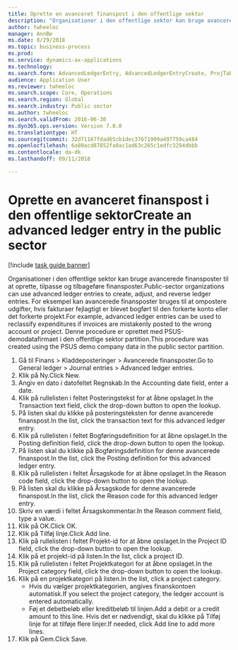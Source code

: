 ```yaml
--- 
title: Oprette en avanceret finanspost i den offentlige sektor
description: "Organisationer i den offentlige sektor kan bruge avancerede finansposter til at oprette, tilpasse og tilbageføre finansposter."
author: twheeloc
manager: AnnBe
ms.date: 8/29/2018
ms.topic: business-process
ms.prod: 
ms.service: dynamics-ax-applications
ms.technology: 
ms.search.form: AdvancedLedgerEntry, AdvancedLedgerEntryCreate, ProjTableLookup, ProjCategoryLookUp
audience: Application User
ms.reviewer: twheeloc
ms.search.scope: Core, Operations
ms.search.region: Global
ms.search.industry: Public sector
ms.author: twheeloc
ms.search.validFrom: 2016-06-30
ms.dyn365.ops.version: Version 7.0.0
ms.translationtype: HT
ms.sourcegitcommit: 32d71167fdad65cb1dec37671999a497759ca484
ms.openlocfilehash: 6a80acd87852fa0ac1ad63c265c1edfc3294dbbb
ms.contentlocale: da-dk
ms.lasthandoff: 09/11/2018

---
```

# <a name="create-an-advanced-ledger-entry-in-the-public-sector"></a><span data-ttu-id="929b9-103">Oprette en avanceret finanspost i den offentlige sektor</span><span class="sxs-lookup"><span data-stu-id="929b9-103">Create an advanced ledger entry in the public sector</span></span>

[!include [task guide banner](../../includes/task-guide-banner.md)]

<span data-ttu-id="929b9-104">Organisationer i den offentlige sektor kan bruge avancerede finansposter til at oprette, tilpasse og tilbageføre finansposter.</span><span class="sxs-lookup"><span data-stu-id="929b9-104">Public-sector organizations can use advanced ledger entries to create, adjust, and reverse ledger entries.</span></span> <span data-ttu-id="929b9-105">For eksempel kan avancerede finansposter bruges til at ompostere udgifter, hvis fakturaer fejlagtigt er blevet bogført til den forkerte konto eller det forkerte projekt.</span><span class="sxs-lookup"><span data-stu-id="929b9-105">For example, advanced ledger entries can be used to reclassify expenditures if invoices are mistakenly posted to the wrong account or project.</span></span> <span data-ttu-id="929b9-106">Denne procedure er oprettet med PSUS-demodatafirmaet i den offentlige sektor partition.</span><span class="sxs-lookup"><span data-stu-id="929b9-106">This procedure was created using the PSUS demo company data in the public sector partition.</span></span>

1. <span data-ttu-id="929b9-107">Gå til Finans > Kladdeposteringer > Avancerede finansposter.</span><span class="sxs-lookup"><span data-stu-id="929b9-107">Go to General ledger > Journal entries > Advanced ledger entries.</span></span>
2. <span data-ttu-id="929b9-108">Klik på Ny.</span><span class="sxs-lookup"><span data-stu-id="929b9-108">Click New.</span></span>
3. <span data-ttu-id="929b9-109">Angiv en dato i datofeltet Regnskab.</span><span class="sxs-lookup"><span data-stu-id="929b9-109">In the Accounting date field, enter a date.</span></span>
4. <span data-ttu-id="929b9-110">Klik på rullelisten i feltet Posteringstekst for at åbne opslaget.</span><span class="sxs-lookup"><span data-stu-id="929b9-110">In the Transaction text field, click the drop-down button to open the lookup.</span></span>
5. <span data-ttu-id="929b9-111">På listen skal du klikke på posteringsteksten for denne avancerede finanspost.</span><span class="sxs-lookup"><span data-stu-id="929b9-111">In the list, click the transaction text for this advanced ledger entry.</span></span>
6. <span data-ttu-id="929b9-112">Klik på rullelisten i feltet Bogføringsdefinition for at åbne opslaget.</span><span class="sxs-lookup"><span data-stu-id="929b9-112">In the Posting definition field, click the drop-down button to open the lookup.</span></span>
7. <span data-ttu-id="929b9-113">På listen skal du klikke på Bogføringsdefinition for denne avancerede finanspost.</span><span class="sxs-lookup"><span data-stu-id="929b9-113">In the list, click the Posting definition for this advanced ledger entry.</span></span>
8. <span data-ttu-id="929b9-114">Klik på rullelisten i feltet Årsagskode for at åbne opslaget.</span><span class="sxs-lookup"><span data-stu-id="929b9-114">In the Reason code field, click the drop-down button to open the lookup.</span></span>
9. <span data-ttu-id="929b9-115">På listen skal du klikke på Årsagskode for denne avancerede finanspost.</span><span class="sxs-lookup"><span data-stu-id="929b9-115">In the list, click the Reason code for this advanced ledger entry.</span></span>
10. <span data-ttu-id="929b9-116">Skriv en værdi i feltet Årsagskommentar.</span><span class="sxs-lookup"><span data-stu-id="929b9-116">In the Reason comment field, type a value.</span></span>
11. <span data-ttu-id="929b9-117">Klik på OK.</span><span class="sxs-lookup"><span data-stu-id="929b9-117">Click OK.</span></span>
12. <span data-ttu-id="929b9-118">Klik på Tilføj linje.</span><span class="sxs-lookup"><span data-stu-id="929b9-118">Click Add line.</span></span>
13. <span data-ttu-id="929b9-119">Klik på rullelisten i feltet Projekt-id for at åbne opslaget.</span><span class="sxs-lookup"><span data-stu-id="929b9-119">In the Project ID field, click the drop-down button to open the lookup.</span></span>
14. <span data-ttu-id="929b9-120">Klik på et projekt-id på listen.</span><span class="sxs-lookup"><span data-stu-id="929b9-120">In the list, click a project ID.</span></span>
15. <span data-ttu-id="929b9-121">Klik på rullelisten i feltet Projektkategori for at åbne opslaget.</span><span class="sxs-lookup"><span data-stu-id="929b9-121">In the Project category field, click the drop-down button to open the lookup.</span></span>
16. <span data-ttu-id="929b9-122">Klik på en projektkategori på listen.</span><span class="sxs-lookup"><span data-stu-id="929b9-122">In the list, click a project category.</span></span>
    * <span data-ttu-id="929b9-123">Hvis du vælger projektkategorien, angives finanskontoen automatisk.</span><span class="sxs-lookup"><span data-stu-id="929b9-123">If you select the project category, the ledger account is entered automatically.</span></span>  
    * <span data-ttu-id="929b9-124">Føj et debetbeløb eller kreditbeløb til linjen.</span><span class="sxs-lookup"><span data-stu-id="929b9-124">Add a debit or a credit amount to this line.</span></span> <span data-ttu-id="929b9-125">Hvis det er nødvendigt, skal du klikke på Tilføj linje for at tilføje flere linjer.</span><span class="sxs-lookup"><span data-stu-id="929b9-125">If needed, click Add line to add more lines.</span></span>  
17. <span data-ttu-id="929b9-126">Klik på Gem.</span><span class="sxs-lookup"><span data-stu-id="929b9-126">Click Save.</span></span>


